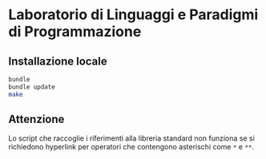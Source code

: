 # Laboratorio di Linguaggi e Paradigmi di Programmazione

## Installazione locale

``` bash
bundle
bundle update
make
```

## Attenzione

Lo script che raccoglie i riferimenti alla libreria standard non
funziona se si richiedono hyperlink per operatori che contengono
asterischi come `*` e `**`.
